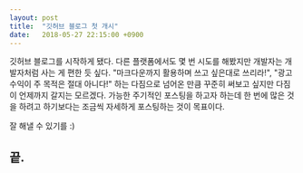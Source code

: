 ```yaml
---
layout: post
title:  "깃허브 블로그 첫 개시"
date:   2018-05-27 22:15:00 +0900
---
```


<p class="intro">
	깃허브 블로그를 시작하게 됐다. 다른 플랫폼에서도 몇 번 시도를 해봤지만 개발자는 개발자처럼 사는 게 편한 듯 싶다. "마크다운까지 활용하며 쓰고 싶은대로 쓰리라!", "광고 수익이 주 목적은 절대 아니다!" 하는 다짐으로 넘어온 만큼 꾸준히 써보고 싶지만 다짐이 언제까지 갈지는 모르겠다. 가능한 주기적인 포스팅을 하고자 하는데 한 번에 많은 것을 하려고 하기보다는 조금씩 자세하게 포스팅하는 것이 목표이다.
</p>
<p>
	잘 해낼 수 있기를 :)
</p>
<h2>끝.</h2>
